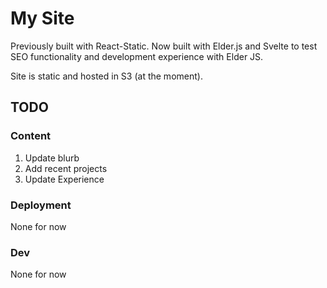 
# My Site

Previously built with React-Static. Now built with Elder.js and Svelte to test SEO functionality and development experience with Elder JS.

Site is static and hosted in S3 (at the moment).

## TODO

### Content

1. Update blurb
2. Add recent projects
3. Update Experience

### Deployment

None for now

### Dev

None for now
